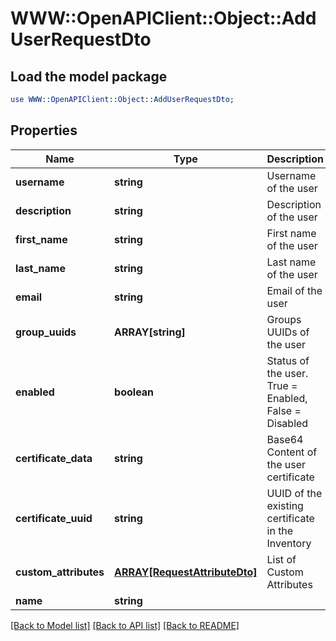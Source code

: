 # WWW::OpenAPIClient::Object::AddUserRequestDto

## Load the model package
```perl
use WWW::OpenAPIClient::Object::AddUserRequestDto;
```

## Properties
Name | Type | Description | Notes
------------ | ------------- | ------------- | -------------
**username** | **string** | Username of the user | 
**description** | **string** | Description of the user | [optional] 
**first_name** | **string** | First name of the user | [optional] 
**last_name** | **string** | Last name of the user | [optional] 
**email** | **string** | Email of the user | [optional] 
**group_uuids** | **ARRAY[string]** | Groups UUIDs of the user | [optional] 
**enabled** | **boolean** | Status of the user. True &#x3D; Enabled, False &#x3D; Disabled | [optional] 
**certificate_data** | **string** | Base64 Content of the user certificate | [optional] 
**certificate_uuid** | **string** | UUID of the existing certificate in the Inventory | [optional] 
**custom_attributes** | [**ARRAY[RequestAttributeDto]**](RequestAttributeDto.md) | List of Custom Attributes | [optional] 
**name** | **string** |  | [optional] 

[[Back to Model list]](../README.md#documentation-for-models) [[Back to API list]](../README.md#documentation-for-api-endpoints) [[Back to README]](../README.md)


